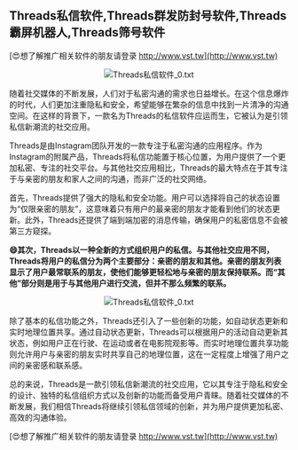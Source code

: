 ## **Threads私信软件,Threads群发防封号软件,Threads霸屏机器人,Threads筛号软件**

[😍想了解推广相关软件的朋友请登录 http://www.vst.tw](http://www.vst.tw)

 <center><img src="https://vst.tw/MP4/tuiguang/png/5.png" alt="Threads私信软件_0.txt"></center>

随着社交媒体的不断发展，人们对于私密沟通的需求也日益增长。在这个信息爆炸的时代，人们更加注重隐私和安全，希望能够在繁杂的信息中找到一片清净的沟通空间。在这样的背景下，一款名为Threads的私信软件应运而生，它被认为是引领私信新潮流的社交应用。

Threads是由Instagram团队开发的一款专注于私密沟通的应用程序。作为Instagram的附属产品，Threads将私信功能置于核心位置，为用户提供了一个更加私密、专注的社交平台。与其他社交应用相比，Threads的最大特点在于其专注于与亲密的朋友和家人之间的沟通，而非广泛的社交网络。

首先，Threads提供了强大的隐私和安全功能。用户可以选择将自己的状态设置为“仅限亲密的朋友”，这意味着只有用户的最亲密的朋友才能看到他们的状态更新。此外，Threads还提供了端到端加密的消息传输，确保用户的私密信息不会被第三方窥探。

**😄其次，Threads以一种全新的方式组织用户的私信。与其他社交应用不同，Threads将用户的私信分为两个主要部分：亲密的朋友和其他。亲密的朋友列表显示了用户最常联系的朋友，使他们能够更轻松地与亲密的朋友保持联系。而“其他”部分则是用于与其他用户进行交流，但并不那么频繁的联系。**

 <center><img src="https://vst.tw/MP4/tuiguang/png/2.png" alt="Threads私信软件_0.txt"></center>

除了基本的私信功能之外，Threads还引入了一些创新的功能，如自动状态更新和实时地理位置共享。通过自动状态更新，Threads可以根据用户的活动自动更新其状态，例如用户正在行驶、在运动或者在电影院观影等。而实时地理位置共享功能则允许用户与亲密的朋友实时共享自己的地理位置，这在一定程度上增强了用户之间的亲密感和联系感。

总的来说，Threads是一款引领私信新潮流的社交应用，它以其专注于隐私和安全的设计、独特的私信组织方式以及创新的功能而备受用户青睐。随着社交媒体的不断发展，我们相信Threads将继续引领私信领域的创新，并为用户提供更加私密、高效的沟通体验。

[😍想了解推广相关软件的朋友请登录 http://www.vst.tw](http://www.vst.tw)



